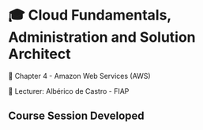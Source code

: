 # :mortar_board: Cloud Fundamentals, Administration and Solution Architect

:open_file_folder: Chapter 4 - Amazon Web Services (AWS)

:triangular_flag_on_post: Lecturer: Albérico de Castro - FIAP

## Course Session Developed


